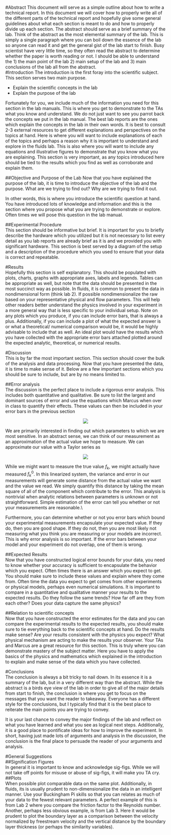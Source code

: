 #Abstract
This document will serve as a simple outline about how to write a technical report. In this document we will cover how to properly write all of the different parts of the technical report and hopefully give some general guidelines about what each section is meant to do and how to properly divide up each section. The abstract should serve as a brief summary of the lab. Think of the abstract as the most elemental summary of the lab. This is simply a single paragraph where you can boil down the essence of the lab so anyone can read it and get the general gist of the lab start to finish. Busy scientist have very little time, so they often read the abstract to determine whether the paper is worth reading or not. I should be able to understand the 1) the main point of the lab 2) main setup of the lab and 3) main conclusions of the lab all from the abstract.  
#Introduction
The introduction is the first foray into the scientific subject. This section serves two main purpose.

- Explain the scientific concepts in the lab  
- Explain the purpose of the lab  

Fortunately for you, we include much of the information you need for this section in the lab manuals. This is where you get to demonstrate to the TAs what you know and understand. We do not just want to see you parrot back the concepts we put in the lab manual. The best lab reports are the ones which explain the concepts in the lab in their own words. It is best to consult 2-3 external resources to get different explanations and perspectives on the topics at hand. Here is where you will want to include explanations of each of the topics and perhaps a reason why it is important to understand and explore in the fluids lab. This is also where you will want to include any equations and illustrative figures to demonstrate that you know what you are explaining. This section is very important, as any topics introduced here should be tied to the results which you find as well as  corroborate and explain them.  

##Objective and Purpose of the Lab
Now that you have explained the purpose of the lab, it is time to introduce the objective of the lab and the purpose. What are we trying to find out? Why are we trying to find it out. 

In other words, this is where you introduce the scientific question at hand. You have introduced lots of knowledge and information and this is the section where you propose what you are trying to demonstrate or explore. Often times we will pose this question in the lab manual.

##Experimental Procedure  
This section should be informative but brief. It is important for you to briefly describe the hardware which you utilized but it is not necessary to list every detail as you lab reports are already brief as it is and we provided you with significant hardware. This section is best served by a diagram of the setup and a description of the procedure which you used to ensure that your data is correct and repeatable. 

#Results  
Hopefully this section is self explanatory. This should be populated with plots, charts, graphs with appropriate axes, labels and legends. Tables can be appropriate as well, but note that the data should be presented in the most succinct way as possible. In fluids, it is common to present the data in nondimensional form (think lab 2).  If possible nondimensionalize the raw based on your representative physical and flow parameters. This will help other readers better understand the physics involved in your experiment in a more general way that is less specific to your individual setup. Note on any plots which you produce, if you can include error bars, that is always a plus. Additionally, if you can include a plot of what the expected answer is or what a theoretical/ numerical comparison would be, it would be highly advisable to include that as well. An ideal plot would have the results which you have collected with the appropriate error bars attached plotted around the expected analytic, theoretical, or numerical results.  

#Discussion  
This is by far the most important section. This section should cover the bulk of the analysis and data processing. Now that you have presented the data, it is time to make sense of it. Below are a few important sections which you should be sure to include, but are by no means limited to.

##Error analysis  
The discussion is the perfect place to include a rigorous error analysis. This includes both quantitative and qualitative. Be sure to list the largest and dominant sources of error and use the equations which Marcus when over in class to quantify their effects. These values can then be included in your error bars in the previous section  

<p align="center">
<img src="https://github.com/d008/MAE224/blob/master/equations/tech_rep_error1.png">  
</p>

We are primarily interested in finding out which parameters to which we are most sensitive. In an abstract sense, we can think of our measurement as an approximation of the actual value we hope to measure. We can approximate our value with a Taylor series as 

<p align="center">
<img src="https://github.com/d008/MAE224/blob/master/equations/tech_rep_error2.png" >  
</p>

While we might want to measure the true value $f_k$, we might actually have measured $f_k^0$. In this linearized system, the variance and error in our measurements will generate some distance from the actual value we want and the value we read. We simply quantify this distance by taking the mean square of all of the component which contribute to the error. This analysis is nontrivial when analytic relations between parameters is unknown or not straightforward. Simple estimation of the error can tell you whether or not your measurements are reasonable.\\

Furthermore, you can determine whether or not you error bars which bound your experimental measurements encapsulate your expected value. If they do, then you are good shape. If they do not, then you are most likely not measuring what you think you are measuring or your models are incorrect. This is why error analysis is so important. If the error bars between your model and your experiment do not overlap, one of them is wrong. 

##Expected Results  
Now that you have constructed logical error bounds for your data, you need to know whether your accuracy is sufficient to encapsulate the behavior which you expect. Often times there is an answer which you expect to get. You should make sure to include these values and explain where they come from. Often time the data you expect to get comes from other experiments or physical models, perhaps even numerical simulations. It is important to compare in a quantitative and qualitative manner your results to the expected results. Do they follow the same trends? How far off are they from each other? Does your data capture the same physics?  

##Relation to scientific concepts  
Now that you have constructed the error estimates for the data and you can compare the experimental results to the expected results, you should make sure to tie everything back to the scientific concepts at hand. Do the results make sense? Are your results consistent with the physics you expect? What physical mechanism are acting to make the results your observer. Your TAs and Marcus are a great resource for this section. This is truly where you can demonstrate mastery of the subject matter. Here you have to apply the basics of the physics and mathematics which explained in the introduction to explain and make sense of the data which you have collected.   

#Conclusions  
The conclusion is always a bit tricky to nail down. In its essence it is a summary of the lab, but in a very different way than the abstract. While the abstract is a birds eye view of the lab in order to give all of the major details from start to finish, the conclusion is where you get to focus on the messages that you want the reader to takeaway. Everyone has a different style for the conclusions, but I typically find that it is the best place to reiterate the main points you are trying to convey.  

It is your last chance to convey the major findings of the lab and reflect on what you have learned and what you see as logical next steps. Additionally, it is a good place to pontificate ideas for how to improve the experiment. In short, having just made lots of arguments and analysis in the discussion, the conclusion is the final place to persuade the reader of your arguments and analysis.  

#General Suggestions  
##Signification Figures  
In general it is important to know and acknowledge sig-figs. While we will not take off points for misuse or abuse of sig-figs, it will make you TA cry.  
##Plots  
When possible plot comparable data on the same plot. Additionally, in fluids, its is usually prudent to non-dimensionalize the data in an intelligent manner. Use your Buckingham Pi skills so that you can relates as much of your data to the fewest relevant parameters. A perfect example of this is from Lab 2 where you compare the friction factor to the Reynolds number. Another, perhaps less obvious example, is from Lab 3. Here it would be prudent to plot the boundary layer as a comparison between the velocity normalized by freestream velocity and the vertical distance by the boundary layer thickness (or perhaps the similarity variables).  
